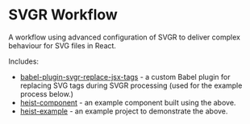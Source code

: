 # SVGR Workflow

A workflow using advanced configuration of SVGR to deliver complex behaviour for SVG files in React.

Includes:

 - [babel-plugin-svgr-replace-jsx-tags](packages/babel-plugin-svgr-replace-jsx-tags) - a custom Babel plugin for replacing SVG tags during SVGR processing (used for the example process below.)
 - [heist-component](packages/heist-example) - an example component built using the above.
 - [heist-example](packages/heist-component) - an example project to demonstrate the above.

